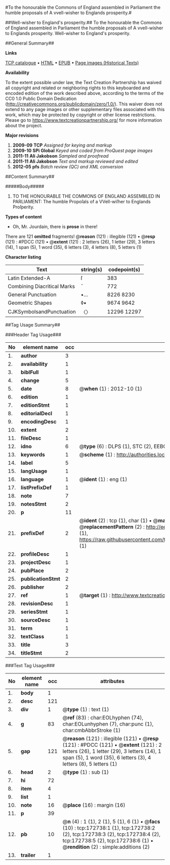 #To the honourable the Commons of England assembled in Parliament the humble proposals of A vvell-wisher to Englands prosperity.#

##Well-wisher to England's prosperity.##
To the honourable the Commons of England assembled in Parliament the humble proposals of A vvell-wisher to Englands prosperity.
Well-wisher to England's prosperity.

##General Summary##

**Links**

[TCP catalogue](http://www.ota.ox.ac.uk/tcp/)  • 
[HTML](http://tei.it.ox.ac.uk/tcp/Texts-HTML/free/A94/A94473.html)  • 
[EPUB](http://tei.it.ox.ac.uk/tcp/Texts-EPUB/free/A94/A94473.epub) • 
[Page images (Historical Texts)](https://historicaltexts.jisc.ac.uk/eebo-45789428e)

**Availability**

To the extent possible under law, the Text Creation Partnership has waived all copyright and related or neighboring rights to this keyboarded and encoded edition of the work described above, according to the terms of the CC0 1.0 Public Domain Dedication (http://creativecommons.org/publicdomain/zero/1.0/). This waiver does not extend to any page images or other supplementary files associated with this work, which may be protected by copyright or other license restrictions. Please go to https://www.textcreationpartnership.org/ for more information about the project.

**Major revisions**

1. __2009-09__ __TCP__ *Assigned for keying and markup*
1. __2009-10__ __SPi Global__ *Keyed and coded from ProQuest page images*
1. __2011-11__ __Ali Jakobson__ *Sampled and proofread*
1. __2011-11__ __Ali Jakobson__ *Text and markup reviewed and edited*
1. __2012-05__ __pfs__ *Batch review (QC) and XML conversion*

##Content Summary##

#####Body#####

1. TO THE HONOURABLE THE COMMONS OF ENGLAND ASSEMBLED IN PARLIAMENT: The humble Propoſals of a VVell-wiſher to Englands Proſperity.

**Types of content**

  * Oh, Mr. Jourdain, there is **prose** in there!

There are 121 **omitted** fragments! 
 @__reason__ (121) : illegible (121)  •  @__resp__ (121) : #PDCC (121)  •  @__extent__ (121) : 2 letters (26), 1 letter (29), 3 letters (14), 1 span (5), 1 word (35), 6 letters (3), 4 letters (8), 5 letters (1)

**Character listing**


|Text|string(s)|codepoint(s)|
|---|---|---|
|Latin Extended-A|ſ|383|
|Combining             Diacritical Marks|̄|772|
|General Punctuation|•…|8226 8230|
|Geometric Shapes|◊▪|9674 9642|
|CJKSymbolsandPunctuation|〈〉|12296 12297|

##Tag Usage Summary##

###Header Tag Usage###

|No|element name|occ|attributes|
|---|---|---|---|
|1.|__author__|3||
|2.|__availability__|1||
|3.|__biblFull__|1||
|4.|__change__|5||
|5.|__date__|8| @__when__ (1) : 2012-10 (1)|
|6.|__edition__|1||
|7.|__editionStmt__|1||
|8.|__editorialDecl__|1||
|9.|__encodingDesc__|1||
|10.|__extent__|2||
|11.|__fileDesc__|1||
|12.|__idno__|6| @__type__ (6) : DLPS (1), STC (2), EEBO-CITATION (1), OCLC (1), VID (1)|
|13.|__keywords__|1| @__scheme__ (1) : http://authorities.loc.gov/ (1)|
|14.|__label__|5||
|15.|__langUsage__|1||
|16.|__language__|1| @__ident__ (1) : eng (1)|
|17.|__listPrefixDef__|1||
|18.|__note__|7||
|19.|__notesStmt__|2||
|20.|__p__|11||
|21.|__prefixDef__|2| @__ident__ (2) : tcp (1), char (1)  •  @__matchPattern__ (2) : ([0-9\-]+):([0-9IVX]+) (1), (.+) (1)  •  @__replacementPattern__ (2) : http://eebo.chadwyck.com/downloadtiff?vid=$1&page=$2 (1), https://raw.githubusercontent.com/textcreationpartnership/Texts/master/tcpchars.xml#$1 (1)|
|22.|__profileDesc__|1||
|23.|__projectDesc__|1||
|24.|__pubPlace__|2||
|25.|__publicationStmt__|2||
|26.|__publisher__|2||
|27.|__ref__|1| @__target__ (1) : http://www.textcreationpartnership.org/docs/. (1)|
|28.|__revisionDesc__|1||
|29.|__seriesStmt__|1||
|30.|__sourceDesc__|1||
|31.|__term__|1||
|32.|__textClass__|1||
|33.|__title__|3||
|34.|__titleStmt__|2||


###Text Tag Usage###

|No|element name|occ|attributes|
|---|---|---|---|
|1.|__body__|1||
|2.|__desc__|121||
|3.|__div__|1| @__type__ (1) : text (1)|
|4.|__g__|83| @__ref__ (83) : char:EOLhyphen (74), char:EOLunhyphen (7), char:punc (1), char:cmbAbbrStroke (1)|
|5.|__gap__|121| @__reason__ (121) : illegible (121)  •  @__resp__ (121) : #PDCC (121)  •  @__extent__ (121) : 2 letters (26), 1 letter (29), 3 letters (14), 1 span (5), 1 word (35), 6 letters (3), 4 letters (8), 5 letters (1)|
|6.|__head__|2| @__type__ (1) : sub (1)|
|7.|__hi__|72||
|8.|__item__|4||
|9.|__list__|1||
|10.|__note__|16| @__place__ (16) : margin (16)|
|11.|__p__|39||
|12.|__pb__|10| @__n__ (4) : 1 (1), 2 (1), 5 (1), 6 (1)  •  @__facs__ (10) : tcp:172738:1 (1), tcp:172738:2 (2), tcp:172738:3 (2), tcp:172738:4 (2), tcp:172738:5 (2), tcp:172738:6 (1)  •  @__rendition__ (2) : simple:additions (2)|
|13.|__trailer__|1||
